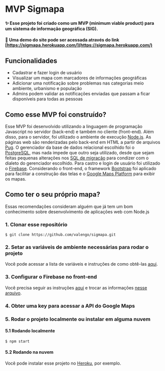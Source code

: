 # MVP Sigmapa
#### ✨ Esse projeto foi criado como um MVP (minimum viable product) para um sistema de informação geográfica (SIG).
#### 🚀 Uma demo do site pode ser acessada através  do link [https://sigmapa.herokuapp.com/](https://sigmapa.herokuapp.com/)

## Funcionalidades
* Cadastrar e fazer login de usuário
* Visualizar um mapa com marcadores de informações geográficas
* Adicionar uma notificação sobre problemas nas categorias meio ambiente, urbanismo e população
* Admins podem validar as notificações enviadas que passam a ficar disponíveis para todas as pessoas


## Como esse MVP foi construído?
Esse MVP foi desenvolvido utilizando a linguagem de programação Javascript no servidor (back-end) e também no cliente (front-end). Além disso, para o servidor, foi utilizado o
ambiente de execução [Node.js](https://nodejs.org/en/). As páginas web são renderizadas pelo back-end em HTML a partir de arquivos [Pug](https://pugjs.org/api/getting-started.html).
O gerenciador da base de dados relacional escolhido foi o [PostgreSQL](https://www.postgresql.org/), mas nada impede que outro seja utilizado, desde que sejam feitas pequenas 
alterações nos [SQL de migração](https://github.com/valengo/sigmapa/tree/master/details/db/migrations) para condizer com o dialeto do gerenciador escolhido. Para castro e login
de usuário foi utilizado o [Firebase](https://firebase.google.com/). Considerando o front-end, o framework [Bootstrap](https://getbootstrap.com/) foi aplicado para facilitar a construção das telas e o 
[Google Maps Platform](https://developers.google.com/maps/documentation) para exibir os mapas.

## Como ter o seu próprio mapa?
Essas recomendações consideram alguém que já tem um bom conhecimento sobre desenvolvimento de aplicações web com Node.js
### 1. Clonar esse repositório
  ```
  $ git clone https://github.com/valengo/sigmapa.git
  ```
### 2. Setar as variáveis de ambiente necessárias para rodar o projeto
Você pode acessar a lista de variáveis e instruções de como obtê-las [aqui](https://github.com/valengo/sigmapa/blob/master/.env.example).

### 3. Configurar o Firebase no front-end
Você precisa seguir as instruções [aqui](https://firebase.google.com/) e trocar as informações [nesse arquivo](https://github.com/valengo/sigmapa/blob/master/public/javascripts/firebase.js).

### 4. Obter uma key para acessar a API do Google Maps

### 5. Rodar o projeto localmente ou instalar em alguma nuvem
#### 5.1 Rodando localmente
  ```
  $ npm start
  ```
#### 5.2 Rodando na nuvem
Você pode instalar esse projeto no [Heroku](https://www.heroku.com/), por exemplo. 
